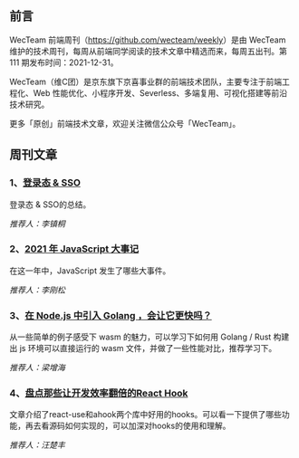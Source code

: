 ## 前言

WecTeam 前端周刊（<https://github.com/wecteam/weekly>）是由 WecTeam 维护的技术周刊，每周从前端同学阅读的技术文章中精选而来，每周五出刊。第 111 期发布时间：2021-12-31。

WecTeam（维C团）是京东旗下京喜事业群的前端技术团队，主要专注于前端工程化、Web 性能优化、小程序开发、Severless、多端复用、可视化搭建等前沿技术研究。

更多「原创」前端技术文章，欢迎关注微信公众号「WecTeam」。

## 周刊文章

### 1、[登录态 & SSO](https://mp.weixin.qq.com/s/_B_4YbKEsjNUd_hGDGHFAA)

登录态 & SSO的总结。

*推荐人：李镇桐*

### 2、[2021 年 JavaScript 大事记](https://mp.weixin.qq.com/s/-BzlW2FWF6YouWn64dOATQ)

在这一年中，JavaScript 发生了哪些大事件。

*推荐人：李刚松*

### 3、[在 Node.js 中引入 Golang ，会让它更快吗？](https://mp.weixin.qq.com/s/HTuHemhKnbJW58W-0QUqXw)

从一些简单的例子感受下 wasm 的魅力，可以学习下如何用 Golang / Rust 构建出 js 环境可以直接运行的 wasm 文件，并做了一些性能对比，推荐学习下。

*推荐人：梁增海*

### 4、[盘点那些让开发效率翻倍的React Hook](https://juejin.cn/post/7046566841522585636)

文章介绍了react-use和ahook两个库中好用的hooks。可以看一下提供了哪些功能，再去看源码如何实现的，可以加深对hooks的使用和理解。

*推荐人：汪楚丰*

